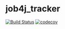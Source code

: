 # job4j_tracker

[![Build Status](https://app.travis-ci.com/veiuper/job4j_tracker.svg?branch=master)](https://app.travis-ci.com/veiuper/job4j_tracker)
[![codecov](https://codecov.io/gh/veiuper/job4j_tracker/branch/master/graph/badge.svg?token=VMDULVPXV8)](https://codecov.io/gh/veiuper/job4j_tracker)